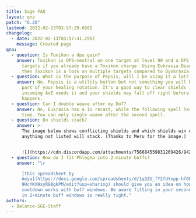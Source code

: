 ```yaml
---
title: Sage FAQ
layout: qna
patch: "6.20"
lastmod: 2022-02-13T03:57:29.668Z
changelog:
  - date: 2022-02-13T03:57:41.295Z
    message: Created page
qna:
  - question: Is Toxikon a dps gain?
    answer: Toxikon is DPS-neutral on one target at level 90 and a DPS gain on 2+
      targets if you already have a Toxikon charge. Using Eukrasia Diagnosis and
      then Toxikon is a loss on multiple targets compared to Dyskrasia.
  - question: What is the purpose of Pepsis, will I be using it a lot?
    answer: No, Pepsis is a utility button but not something you will be using as
      part of your healing rotation. It's a good way to clear shields if an
      incoming AoE needs it and your shields may fall off right before it
      happens.
  - question: Can I double weave after my DoT?
    answer: No, Eukrasia has a 1s recast, while the following spell has 1.5s recast
      time. You can only single weave after the second spell.
  - question: Do shields stack?
    answer: >-
      The image below shows conflicting shields and which shields win out,
      anything not listed will stack. (Thanks to Meru for the image.)


      ![](https://cdn.discordapp.com/attachments/756684559831269426/942157543432667146/shields_between_sage_and_scholar.jpg)
  - question: How do I fit Phlegma into 2-minute buffs?
    answer: "\r

      [This spreadsheet by
      Aeya](https://docs.google.com/spreadsheets/d/1q3ZU_fY2fUYxpp-hfOUaxgIuUUs\
      9HcYKXHxyR9BgkPM/edit?usp=sharing) should give you an idea on how your 45s
      cooldown works with buff windows. Be aware fitting in your second Phlegma
      in 2-minute buff windows is really tight."
authors:
  - Balance-SGE-Staff
---
```

